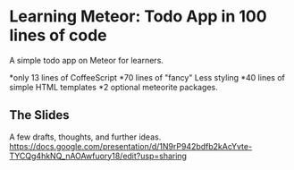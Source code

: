 Learning Meteor: Todo App in 100 lines of code
============================
A simple todo app on Meteor for learners.

*only 13 lines of CoffeeScript
*70 lines of "fancy" Less styling
*40 lines of simple HTML templates
*2 optional meteorite packages.


The Slides
----------
A few drafts, thoughts, and further ideas.
https://docs.google.com/presentation/d/1N9rP942bdfb2kAcYvte-TYCQg4hkNQ_nAOAwfuory18/edit?usp=sharing
